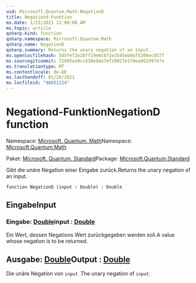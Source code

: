 ```yaml
---
uid: Microsoft.Quantum.Math.NegationD
title: Negationd-Funktion
ms.date: 1/23/2021 12:00:00 AM
ms.topic: article
qsharp.kind: function
qsharp.namespace: Microsoft.Quantum.Math
qsharp.name: NegationD
qsharp.summary: Returns the unary negation of an input.
ms.openlocfilehash: 545fef2e28ff19e6cb72e3545eb0af5306ecd57f
ms.sourcegitcommit: 71605ea9cc630e84e7ef29027e1f0ea06299747e
ms.translationtype: MT
ms.contentlocale: de-DE
ms.lasthandoff: 01/26/2021
ms.locfileid: "98851224"
---
```

# <a name="negationd-function"></a><span data-ttu-id="45dbb-102">Negationd-Funktion</span><span class="sxs-lookup"><span data-stu-id="45dbb-102">NegationD function</span></span>

<span data-ttu-id="45dbb-103">Namespace: [Microsoft. Quantum. Math](xref:Microsoft.Quantum.Math)</span><span class="sxs-lookup"><span data-stu-id="45dbb-103">Namespace: [Microsoft.Quantum.Math](xref:Microsoft.Quantum.Math)</span></span>

<span data-ttu-id="45dbb-104">Paket: [Microsoft. Quantum. Standard](https://nuget.org/packages/Microsoft.Quantum.Standard)</span><span class="sxs-lookup"><span data-stu-id="45dbb-104">Package: [Microsoft.Quantum.Standard](https://nuget.org/packages/Microsoft.Quantum.Standard)</span></span>


<span data-ttu-id="45dbb-105">Gibt die unäre Negation einer Eingabe zurück.</span><span class="sxs-lookup"><span data-stu-id="45dbb-105">Returns the unary negation of an input.</span></span>

```qsharp
function NegationD (input : Double) : Double
```


## <a name="input"></a><span data-ttu-id="45dbb-106">Eingabe</span><span class="sxs-lookup"><span data-stu-id="45dbb-106">Input</span></span>

### <a name="input--double"></a><span data-ttu-id="45dbb-107">Eingabe: [Double](xref:microsoft.quantum.lang-ref.double)</span><span class="sxs-lookup"><span data-stu-id="45dbb-107">input : [Double](xref:microsoft.quantum.lang-ref.double)</span></span>

<span data-ttu-id="45dbb-108">Ein Wert, dessen Negations Wert zurückgegeben werden soll.</span><span class="sxs-lookup"><span data-stu-id="45dbb-108">A value whose negation is to be returned.</span></span>



## <a name="output--double"></a><span data-ttu-id="45dbb-109">Ausgabe: [Double](xref:microsoft.quantum.lang-ref.double)</span><span class="sxs-lookup"><span data-stu-id="45dbb-109">Output : [Double](xref:microsoft.quantum.lang-ref.double)</span></span>

<span data-ttu-id="45dbb-110">Die unäre Negation von `input` .</span><span class="sxs-lookup"><span data-stu-id="45dbb-110">The unary negation of `input`.</span></span>